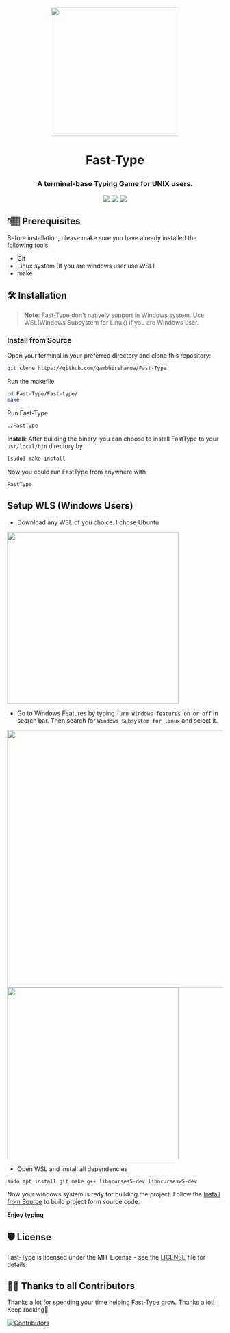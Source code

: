 # <p align="center"> <img src="https://user-images.githubusercontent.com/69895353/200911653-203af161-a56b-42ca-b3f8-8d1d6ec62956.png" width="300px"/> </p>

# <p align="center"> Fast-Type 

### <p align="center"> A terminal-base Typing Game for UNIX users.</p>

<p align="center">
  <img src="https://img.shields.io/github/license/gambhirsharma/Fast-Type">
  <img src="https://img.shields.io/github/languages/top/gambhirsharma/Fast-Type">
  <img src="https://img.shields.io/github/languages/code-size/gambhirsharma/Fast-Type">
</p>

## 👇🏽 Prerequisites

Before installation, please make sure you have already installed the following tools:
* Git
* Linux system (If you are windows user use WSL)
* make


## 🛠️ Installation 

> **Note**: Fast-Type don't natively support in Windows system. Use WSL(Windows Subsystem for Linux) if you are Windows user.


### <a name="section-1"> Install from Source </a>
Open your terminal in your preferred directory and clone this repository:

```sh
git clone https://github.com/gambhirsharma/Fast-Type
```

Run the makefile

```sh
cd Fast-Type/Fast-type/
make
```

Run Fast-Type

```sh
./FastType
```

**Install**: After building the binary, you can choose to install FastType to your `usr/local/bin` directory by

```sh
[sudo] make install
```

Now you could run FastType from anywhere with

```sh
FastType
```

## Setup WLS (Windows Users)
* Download any WSL of you choice. I chose Ubuntu

<img src="https://user-images.githubusercontent.com/69895353/204749851-9cc25f82-bde2-4bcf-9407-a26e07cf2c12.png" width="400px"/>

* Go to Windows Features by typing ``Turn Windows features on or off`` in search bar. Then search for ``Windows Subsystem for linux`` and select it.

<img src="https://user-images.githubusercontent.com/69895353/204751029-531a8036-a24d-4747-ab4d-cdb6a73ff0ab.png" width="600px"/> <img src="https://user-images.githubusercontent.com/69895353/204751058-f7fa67ec-a0ae-4123-a2c2-314fdf0064fe.png" width="400px"/>

* Open WSL and install all dependencies
```
sudo apt install git make g++ libncurses5-dev libncursesw5-dev
```
<!-- if this not work
sudo apt-get install libncurses5-dev libncursesw5-dev 
-->

Now your windows system is redy for building the project. Follow the [Install from Source](#section-1) to build project form source code.

**Enjoy typing**

## 🛡️ License

Fast-Type is licensed under the MIT License - see the [LICENSE](LICENSE) file for details.


## 💪🏽 Thanks to all Contributors

Thanks a lot for spending your time helping Fast-Type grow. Thanks a lot! Keep rocking🍻

[![Contributors](https://contrib.rocks/image?repo=gambhirsharma/Fast-Type)](https://github.com/gambhirsharma/Fast-Type/graphs/contributors)
